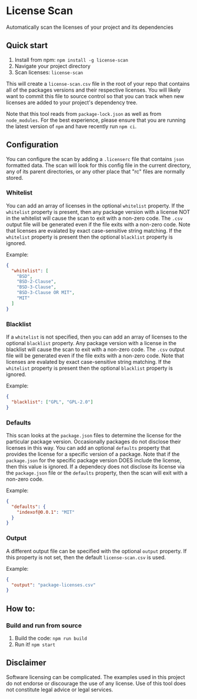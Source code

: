 # License Scan

Automatically scan the licenses of your project and its dependencies

## Quick start

1.  Install from npm: `npm install -g license-scan`
1.  Navigate your project directory
1.  Scan licenses: `license-scan`

This will create a `license-scan.csv` file in the root of your repo that contains all of the packages versions and their respective licenses. You will likely want to commit this file to source control so that you can track when new licenses are added to your project's dependency tree.

Note that this tool reads from `package-lock.json` as well as from `node_modules`. For the best experience, please ensure that you are running the latest version of `npm` and have recently run `npm ci`.

## Configuration

You can configure the scan by adding a `.licenserc` file that contains `json` formatted data. The scan will look for this config file in the current directory, any of its parent directories, or any other place that "rc" files are normally stored.

### Whitelist

You can add an array of licenses in the optional `whitelist` property. If the `whitelist` property is present, then any package version with a license NOT in the whitelist will cause the scan to exit with a non-zero code. The `.csv` output file will be generated even if the file exits with a non-zero code. Note that licenses are evalated by exact case-sensitive string matching. If the `whitelist` property is present then the optional `blacklist` property is ignored.

Example:

```json
{
  "whitelist": [
    "BSD",
    "BSD-2-Clause",
    "BSD-3-Clause",
    "BSD-3-Clause OR MIT",
    "MIT"
  ]
}
```

### Blacklist

If a `whitelist` is not specified, then you can add an array of licenses to the optional `blacklist` property. Any package version with a license in the blacklist will cause the scan to exit with a non-zero code. The `.csv` output file will be generated even if the file exits with a non-zero code. Note that licenses are evalated by exact case-sensitive string matching. If the `whitelist` property is present then the optional `blacklist` property is ignored.

Example:

```json
{
  "blacklist": ["GPL", "GPL-2.0"]
}
```

### Defaults

This scan looks at the `package.json` files to determine the license for the particular package version. Occasionally packages do not disclose their licenses in this way. You can add an optional `defaults` property that provides the license for a specific version of a package. Note that if the `package.json` for the specific package version DOES include the license, then this value is ignored. If a dependecy does not disclose its license via the `package.json` file or the `defaults` property, then the scan will exit with a non-zero code.

Example:

```json
{
  "defaults": {
    "indexof@0.0.1": "MIT"
  }
}
```

### Output

A different output file can be specified with the optional `output` property. If this property is not set, then the default `license-scan.csv` is used.

Example:

```json
{
  "output": "package-licenses.csv"
}
```

## How to:

### Build and run from source

1.  Build the code: `npm run build`
1.  Run it! `npm start`

## Disclaimer

Software licensing can be complicated. The examples used in this project do not endorse or discourage the use of any license. Use of this tool does not constitute legal advice or legal services.
